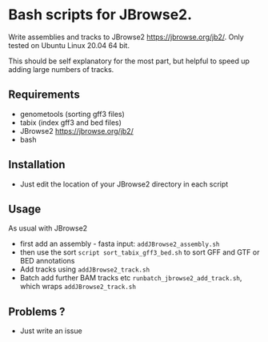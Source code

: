 # Bash scripts for JBrowse2.

Write assemblies and tracks to JBrowse2 https://jbrowse.org/jb2/. Only tested on Ubuntu Linux 20.04 64 bit.

This should be self explanatory for the most part, but helpful to speed up adding large numbers of tracks.

## Requirements
 * genometools (sorting gff3 files)
 * tabix (index gff3 and bed files)
 * JBrowse2 https://jbrowse.org/jb2/
 * bash

## Installation
 * Just edit the location of your JBrowse2 directory in each script

## Usage

As usual with JBrowse2
 * first add an assembly - fasta input: `addJBrowse2_assembly.sh`
 * then use the sort `script sort_tabix_gff3_bed.sh` to sort GFF and GTF or BED annotations 
 * Add tracks using `addJBrowse2_track.sh`
 * Batch add further BAM tracks etc `runbatch_jbrowse2_add_track.sh`, which wraps  `addJBrowse2_track.sh`


## Problems ? 
- Just write an issue

